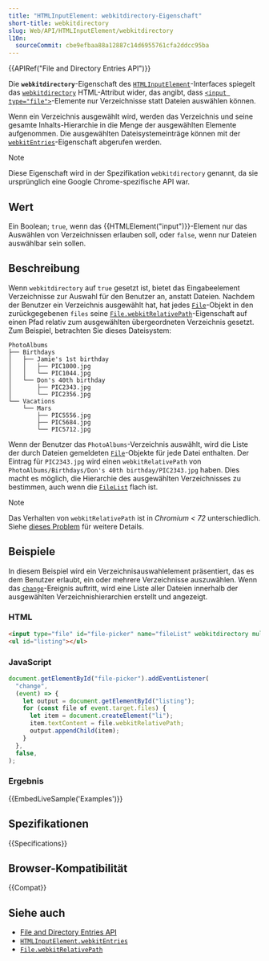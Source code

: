 ```yaml
---
title: "HTMLInputElement: webkitdirectory-Eigenschaft"
short-title: webkitdirectory
slug: Web/API/HTMLInputElement/webkitdirectory
l10n:
  sourceCommit: cbe9efbaa88a12887c14d6955761cfa2ddcc95ba
---
```


{{APIRef("File and Directory Entries API")}}

Die **`webkitdirectory`**-Eigenschaft des [`HTMLInputElement`](/de/docs/Web/API/HTMLInputElement)-Interfaces spiegelt das [`webkitdirectory`](/de/docs/Web/HTML/Reference/Elements/input/file#webkitdirectory) HTML-Attribut wider, das angibt, dass [`<input type="file">`](/de/docs/Web/HTML/Reference/Elements/input/file)-Elemente nur Verzeichnisse statt Dateien auswählen können.

Wenn ein Verzeichnis ausgewählt wird, werden das Verzeichnis und seine gesamte Inhalts-Hierarchie in die Menge der ausgewählten Elemente aufgenommen. Die ausgewählten Dateisystemeinträge können mit der [`webkitEntries`](/de/docs/Web/API/HTMLInputElement/webkitEntries)-Eigenschaft abgerufen werden.

> [!NOTE]
> Diese Eigenschaft wird in der Spezifikation `webkitdirectory` genannt, da sie ursprünglich eine Google Chrome-spezifische API war.

## Wert

Ein Boolean; `true`, wenn das {{HTMLElement("input")}}-Element nur das Auswählen von Verzeichnissen erlauben soll, oder `false`, wenn nur Dateien auswählbar sein sollen.

## Beschreibung

Wenn `webkitdirectory` auf `true` gesetzt ist, bietet das Eingabeelement Verzeichnisse zur Auswahl für den Benutzer an, anstatt Dateien. Nachdem der Benutzer ein Verzeichnis ausgewählt hat, hat jedes [`File`](/de/docs/Web/API/File)-Objekt in den zurückgegebenen `files` seine [`File.webkitRelativePath`](/de/docs/Web/API/File/webkitRelativePath)-Eigenschaft auf einen Pfad relativ zum ausgewählten übergeordneten Verzeichnis gesetzt. Zum Beispiel, betrachten Sie dieses Dateisystem:

```plain
PhotoAlbums
├── Birthdays
│   ├── Jamie's 1st birthday
│   │   ├── PIC1000.jpg
│   │   └── PIC1044.jpg
│   └── Don's 40th birthday
│       ├── PIC2343.jpg
│       └── PIC2356.jpg
└── Vacations
    └── Mars
        ├── PIC5556.jpg
        ├── PIC5684.jpg
        └── PIC5712.jpg
```

Wenn der Benutzer das `PhotoAlbums`-Verzeichnis auswählt, wird die Liste der durch Dateien gemeldeten [`File`](/de/docs/Web/API/File)-Objekte für jede Datei enthalten. Der Eintrag für `PIC2343.jpg` wird einen `webkitRelativePath` von `PhotoAlbums/Birthdays/Don's 40th birthday/PIC2343.jpg` haben. Dies macht es möglich, die Hierarchie des ausgewählten Verzeichnisses zu bestimmen, auch wenn die [`FileList`](/de/docs/Web/API/FileList) flach ist.

> [!NOTE]
> Das Verhalten von `webkitRelativePath` ist in _Chromium < 72_ unterschiedlich.
> Siehe [dieses Problem](https://crbug.com/124187) für weitere Details.

## Beispiele

In diesem Beispiel wird ein Verzeichnisauswahlelement präsentiert, das es dem Benutzer erlaubt, ein oder mehrere Verzeichnisse auszuwählen. Wenn das [`change`](/de/docs/Web/API/HTMLElement/change_event)-Ereignis auftritt, wird eine Liste aller Dateien innerhalb der ausgewählten Verzeichnishierarchien erstellt und angezeigt.

### HTML

```html
<input type="file" id="file-picker" name="fileList" webkitdirectory multiple />
<ul id="listing"></ul>
```

### JavaScript

```js
document.getElementById("file-picker").addEventListener(
  "change",
  (event) => {
    let output = document.getElementById("listing");
    for (const file of event.target.files) {
      let item = document.createElement("li");
      item.textContent = file.webkitRelativePath;
      output.appendChild(item);
    }
  },
  false,
);
```

### Ergebnis

{{EmbedLiveSample('Examples')}}

## Spezifikationen

{{Specifications}}

## Browser-Kompatibilität

{{Compat}}

## Siehe auch

- [File and Directory Entries API](/de/docs/Web/API/File_and_Directory_Entries_API)
- [`HTMLInputElement.webkitEntries`](/de/docs/Web/API/HTMLInputElement/webkitEntries)
- [`File.webkitRelativePath`](/de/docs/Web/API/File/webkitRelativePath)
